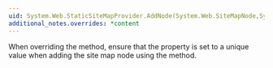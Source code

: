 ```yaml
---
uid: System.Web.StaticSiteMapProvider.AddNode(System.Web.SiteMapNode,System.Web.SiteMapNode)
additional_notes.overrides: *content
---
```


<p>When overriding the <xref href="System.Web.StaticSiteMapProvider.AddNode(System.Web.SiteMapNode,System.Web.SiteMapNode)"></xref> method, ensure that the <xref href="System.Web.SiteMapNode.Key"></xref> property is set to a unique value when adding the site map node using the <xref href="erload:System.Web.StaticSiteMapProvider.AddNode"></xref> method.</p>


